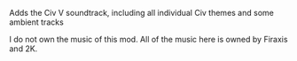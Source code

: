 Adds the Civ V soundtrack, including all individual Civ themes and some ambient tracks

I do not own the music of this mod. All of the music here is owned by Firaxis and 2K. 

